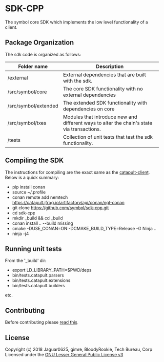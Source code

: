 # SDK-CPP

The symbol core SDK which implements the low level functionality of a client.

## Package Organization

The sdk code is organized as follows:

| Folder name | Description |
| -------------|--------------|
| /external | External dependencies that are built with the sdk. |
| /src/symbol/core | The core SDK functionality with no external dependencies |
| /src/symbol/extended | The extended SDK functionality with dependencies on core |
| /src/symbol/txes | Modules that introduce new and different ways to alter the chain's state via transactions. |
| /tests | Collection of unit tests that test the sdk functionality. |


## Compiling the SDK

The instructions for compiling are the exact same as the [catapult-client](https://github.com/symbol/catapult-client/blob/dev/docs/BUILD-conan.md). Below is a quick summary:

- pip install conan
- source ~/.profile
- conan remote add nemtech https://catapult.jfrog.io/artifactory/api/conan/ngl-conan
- git clone https://github.com/symbol/sdk-cpp.git
- cd sdk-cpp
- mkdir _build && cd _build
- conan install .. --build missing
- cmake -DUSE_CONAN=ON -DCMAKE_BUILD_TYPE=Release -G Ninja ..
- ninja -j4

## Running unit tests

From the '_build' dir:

- export LD_LIBRARY_PATH=$PWD/deps
- bin/tests.catapult.parsers
- bin/tests.catapult.extensions
- bin/tests.catapult.builders

etc.


## Contributing

Before contributing please [read this](https://github.com/symbol/catapult-client/blob/dev/CONTRIBUTING.md).

## License

Copyright (c) 2018 Jaguar0625, gimre, BloodyRookie, Tech Bureau, Corp Licensed under the [GNU Lesser General Public License v3](LICENSE.txt)

[developer documentation]: https://docs.symbolplatform.com/
[forum]: https://forum.nem.io/c/announcement
[issues]: https://github.com/symbol/sdk-java/issues
[discord]: https://discord.gg/xymcity
[catapult-client]: https://github.com/symbol/sdk-cpp
[symbol-rest]: https://github.com/symbol/catapult-rest
[nem]: https://nem.io
[symbol]: https://symbolplatform.com/

